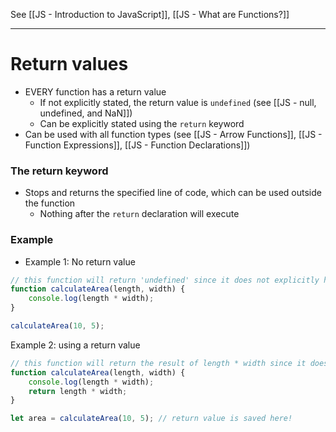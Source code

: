 See [[JS - Introduction to JavaScript]], [[JS - What are Functions?]]

---

# Return values
* EVERY function has a return value
	* If not explicitly stated, the return value is `undefined` (see [[JS - null, undefined, and NaN]])
	* Can be explicitly stated using the `return` keyword
* Can be used with all function types (see [[JS - Arrow Functions]], [[JS - Function Expressions]], [[JS - Function Declarations]])

### The return keyword
* Stops and returns the specified line of code, which can be used outside the function
	* Nothing after the `return` declaration will execute

### Example
* Example 1: No return value
```js
// this function will return 'undefined' since it does not explicitly have a return statement
function calculateArea(length, width) {
	console.log(length * width); 
}

calculateArea(10, 5); 
```

Example 2: using a return value
```js
// this function will return the result of length * width since it does explicitly have a return statement; this value can be used elsewhere if saved to a variable
function calculateArea(length, width) {
	console.log(length * width); 
	return length * width;
}

let area = calculateArea(10, 5); // return value is saved here!
```

